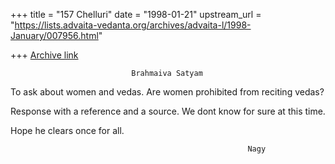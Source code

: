 +++
title = "157 Chelluri"
date = "1998-01-21"
upstream_url = "https://lists.advaita-vedanta.org/archives/advaita-l/1998-January/007956.html"

+++
[Archive link](https://lists.advaita-vedanta.org/archives/advaita-l/1998-January/007956.html)

                               Brahmaiva Satyam

To ask about women and vedas.  Are women prohibited from reciting vedas?

Response with a reference and a source.   We dont know for sure at this time.

Hope he clears once for all.


                                                         Nagy

